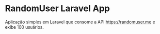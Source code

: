 # RandomUser Laravel App

Aplicação simples em Laravel que consome a API https://randomuser.me e exibe 100 usuários.